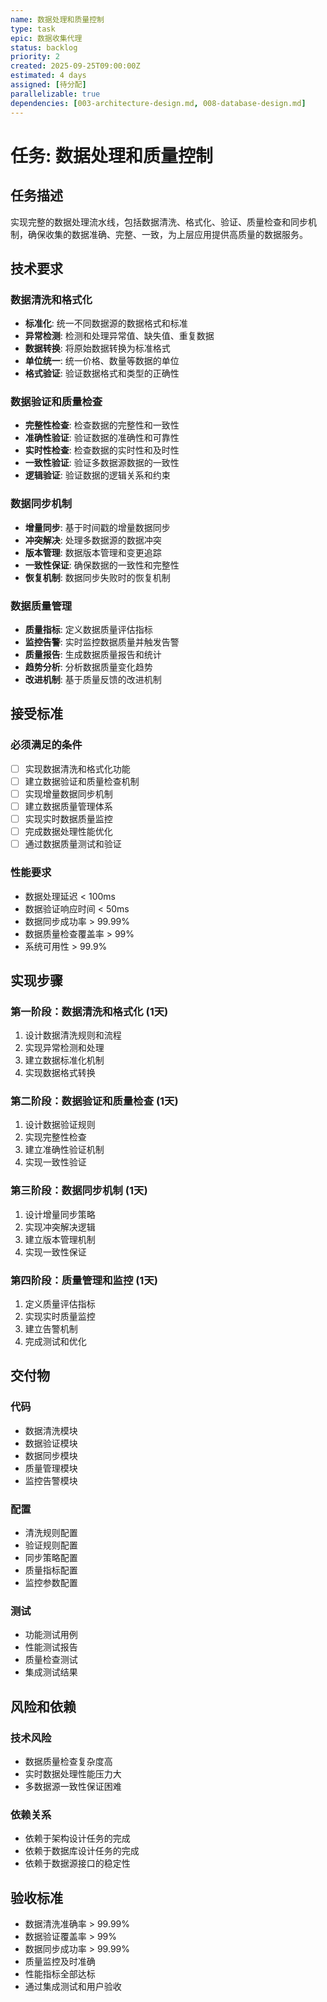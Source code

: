 ```yaml
---
name: 数据处理和质量控制
type: task
epic: 数据收集代理
status: backlog
priority: 2
created: 2025-09-25T09:00:00Z
estimated: 4 days
assigned: [待分配]
parallelizable: true
dependencies: [003-architecture-design.md, 008-database-design.md]
---
```


# 任务: 数据处理和质量控制

## 任务描述
实现完整的数据处理流水线，包括数据清洗、格式化、验证、质量检查和同步机制，确保收集的数据准确、完整、一致，为上层应用提供高质量的数据服务。

## 技术要求

### 数据清洗和格式化
- **标准化**: 统一不同数据源的数据格式和标准
- **异常检测**: 检测和处理异常值、缺失值、重复数据
- **数据转换**: 将原始数据转换为标准格式
- **单位统一**: 统一价格、数量等数据的单位
- **格式验证**: 验证数据格式和类型的正确性

### 数据验证和质量检查
- **完整性检查**: 检查数据的完整性和一致性
- **准确性验证**: 验证数据的准确性和可靠性
- **实时性检查**: 检查数据的实时性和及时性
- **一致性验证**: 验证多数据源数据的一致性
- **逻辑验证**: 验证数据的逻辑关系和约束

### 数据同步机制
- **增量同步**: 基于时间戳的增量数据同步
- **冲突解决**: 处理多数据源的数据冲突
- **版本管理**: 数据版本管理和变更追踪
- **一致性保证**: 确保数据的一致性和完整性
- **恢复机制**: 数据同步失败时的恢复机制

### 数据质量管理
- **质量指标**: 定义数据质量评估指标
- **监控告警**: 实时监控数据质量并触发告警
- **质量报告**: 生成数据质量报告和统计
- **趋势分析**: 分析数据质量变化趋势
- **改进机制**: 基于质量反馈的改进机制

## 接受标准

### 必须满足的条件
- [ ] 实现数据清洗和格式化功能
- [ ] 建立数据验证和质量检查机制
- [ ] 实现增量数据同步机制
- [ ] 建立数据质量管理体系
- [ ] 实现实时数据质量监控
- [ ] 完成数据处理性能优化
- [ ] 通过数据质量测试和验证

### 性能要求
- 数据处理延迟 < 100ms
- 数据验证响应时间 < 50ms
- 数据同步成功率 > 99.99%
- 数据质量检查覆盖率 > 99%
- 系统可用性 > 99.9%

## 实现步骤

### 第一阶段：数据清洗和格式化 (1天)
1. 设计数据清洗规则和流程
2. 实现异常检测和处理
3. 建立数据标准化机制
4. 实现数据格式转换

### 第二阶段：数据验证和质量检查 (1天)
1. 设计数据验证规则
2. 实现完整性检查
3. 建立准确性验证机制
4. 实现一致性验证

### 第三阶段：数据同步机制 (1天)
1. 设计增量同步策略
2. 实现冲突解决逻辑
3. 建立版本管理机制
4. 实现一致性保证

### 第四阶段：质量管理和监控 (1天)
1. 定义质量评估指标
2. 实现实时质量监控
3. 建立告警机制
4. 完成测试和优化

## 交付物

### 代码
- 数据清洗模块
- 数据验证模块
- 数据同步模块
- 质量管理模块
- 监控告警模块

### 配置
- 清洗规则配置
- 验证规则配置
- 同步策略配置
- 质量指标配置
- 监控参数配置

### 测试
- 功能测试用例
- 性能测试报告
- 质量检查测试
- 集成测试结果

## 风险和依赖

### 技术风险
- 数据质量检查复杂度高
- 实时数据处理性能压力大
- 多数据源一致性保证困难

### 依赖关系
- 依赖于架构设计任务的完成
- 依赖于数据库设计任务的完成
- 依赖于数据源接口的稳定性

## 验收标准
- 数据清洗准确率 > 99.99%
- 数据验证覆盖率 > 99%
- 数据同步成功率 > 99.99%
- 质量监控及时准确
- 性能指标全部达标
- 通过集成测试和用户验收